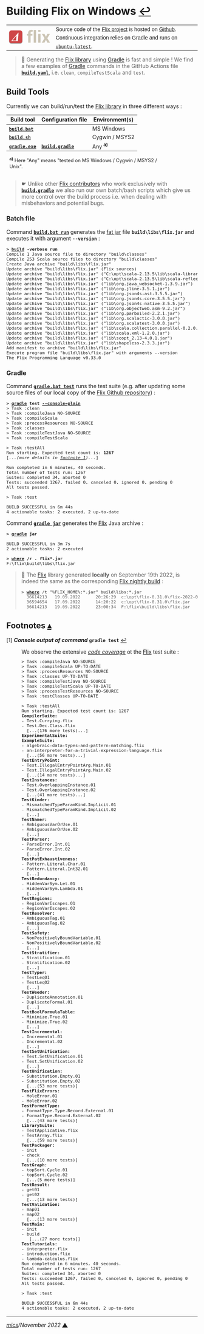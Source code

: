 # <span id="top">Building Flix on Windows</span> <span style="size:25%;"><a href="README.md">↩</a></span>

<table style="font-family:Helvetica,Arial;font-size:14px;line-height:1.6;">
  <tr>
  <td style="border:0;padding:0 10px 0 0;;min-width:120px;"><a href="https://flix.dev/" rel="external"><img src="./docs/images/flix-logo.png" width="120" alt="Flix project"/></a></td>
  <td style="border:0;padding:0;vertical-align:text-top;">Source code of the <a href="https://flix.dev/" rel="external">Flix project</a> is hosted on <a href="https://github.com/flix/flix" rel="external">Github</a>.<br/>Continuous integration relies on Gradle and runs on <a href="https://docs.github.com/en/actions/using-github-hosted-runners/about-github-hosted-runners#supported-runners-and-hardware-resources" rel="external"><code>ubuntu-latest</code></a>.
  </td>
  </tr>
</table>

> **:mag_right:** Generating the [Flix library][flix_releases] using [Gradle][gradle_userguide] is fast and simple ! We find a few examples of [Gradle][gradle_cli] commands in the GitHub Actions file [**`build.yaml`**](https://github.com/flix/flix/blob/master/.github/workflows/build.yaml), i.e. `clean`, `compileTestScala` and `test`.
>

## <span id="build_tools">Build Tools</span>

Currently we can build/run/test the [Flix library][flix_releases] in three different ways :

| Build tool          | Configuration file     | Environment(s) |
|---------------------|------------------------|----------------|
| [**`build.bat`**](bin/flix/build.bat) | &nbsp; | MS Windows |
| [**`build.sh`**](bin/flix/build.sh) | &nbsp; | Cygwin / MSYS2 |
[**`gradle.exe`**][gradle_cli] | [**`build.gradle`**](flix/build.gradle) | Any <sup><b>a)</b></sup> |
<div style="margin:0 15% 0 8px;font-size:90%;">
<sup><b>a)</b></sup> Here "Any" means "tested on MS Windows / Cygwin / MSYS2 / Unix".<br/>&nbsp;
</div>

> **&#9755;** Unlike other [Flix contributors](https://flix.dev/contribute/) who work exclusively with [**`build.gradle`**](flix/build.gradle) we also run our own batch/bash scripts which give us more control over the build process i.e. when dealing with misbehaviors and potential bugs.

### <span id="batch">Batch file</span>

Command [**`build.bat run`**](./bin/flix/build.bat) generates the [fat jar](https://stackoverflow.com/questions/11947037/what-is-an-uber-jar) file **`build\libs\flix.jar`** and executes it with argument **`--version`** :

<pre style="font-size:80%;">
<b>&gt; <a href="bin/flix/build.bat">build</a> -verbose run</b>
Compile 1 Java source file to directory "build\classes"
Compile 253 Scala source files to directory "build\classes"
Create Java archive "build\libs\flix.jar"
Update archive "build\libs\flix.jar" (Flix sources)
Update archive "build\libs\flix.jar" ("C:\opt\scala-2.13.5\lib\scala-library.jar")
Update archive "build\libs\flix.jar" ("C:\opt\scala-2.13.5\lib\scala-reflect.jar")
Update archive "build\libs\flix.jar" ("lib\org.java_websocket-1.3.9.jar")
Update archive "build\libs\flix.jar" ("lib\org.jline-3.5.1.jar")
Update archive "build\libs\flix.jar" ("lib\org.json4s-ast-3.5.5.jar")
Update archive "build\libs\flix.jar" ("lib\org.json4s-core-3.5.5.jar")
Update archive "build\libs\flix.jar" ("lib\org.json4s-native-3.5.5.jar")
Update archive "build\libs\flix.jar" ("lib\org.objectweb.asm-9.2.jar")
Update archive "build\libs\flix.jar" ("lib\org.parboiled-2.2.1.jar")
Update archive "build\libs\flix.jar" ("lib\org.scalactic-3.0.8.jar")
Update archive "build\libs\flix.jar" ("lib\org.scalatest-3.0.8.jar")
Update archive "build\libs\flix.jar" ("lib\scala.collection.parallel-0.2.0.jar")
Update archive "build\libs\flix.jar" ("lib\scala.xml-1.2.0.jar")
Update archive "build\libs\flix.jar" ("lib\scopt_2.13-4.0.1.jar")
Update archive "build\libs\flix.jar" ("lib\shapeless-2.3.3.jar")
Add manifest to archive "build\libs\flix.jar"
Execute program file "build\libs\flix.jar" with arguments --version
The Flix Programming Language v0.33.0
</pre>

### <span id="gradle">Gradle</span>

Command [**`gradle.bat test`**][gradle_cli] runs the test suite (e.g. after updating some source files of our local copy of the [Flix Github repository][flix_github]) :

<pre style="font-size:80%;">
<b>&gt; <a href="https://docs.gradle.org/current/userguide/command_line_interface.html" rel="external">gradle</a> test <a href="https://docs.gradle.org/current/userguide/command_line_interface.html#sec:command_line_customizing_log_format" rel="external">--console=plain</a></b>
> Task :clean
> Task :compileJava NO-SOURCE
> Task :compileScala
> Task :processResources NO-SOURCE
> Task :classes
> Task :compileTestJava NO-SOURCE
> Task :compileTestScala

> Task :testAll
Run starting. Expected test count is: <b>1267</b>
[<i>...(more details in <a id="anchor_01" href="#footnote_01">footnote 1</a></span>)...</i>]

Run completed in 6 minutes, 40 seconds.
Total number of tests run: 1267
Suites: completed 34, aborted 0
Tests: succeeded 1267, failed 0, canceled 0, ignored 0, pending 0
All tests passed.

> Task :test

BUILD SUCCESSFUL in 6m 44s
4 actionable tasks: 2 executed, 2 up-to-date
</pre>

Command [**`gradle jar`**][gradle_cli] generates the [Flix] Java archive :
<pre style="font-size:80%;">
<b>&gt; <a href="https://docs.gradle.org/current/userguide/command_line_interface.html" rel="external">gradle</a> jar</b>

BUILD SUCCESSFUL in 3m 7s
2 actionable tasks: 2 executed

<b>&gt; <a href="https://learn.microsoft.com/en-us/windows-server/administration/windows-commands/where" rel="external">where</a> /r . flix*.jar</b>
F:\flix\build\libs\flix.jar
</pre>

> **:mag_right:** The [Flix] library generated **locally** on September 19th 2022, is indeed the same as the corresponding [Flix nightly build][flix_nightly] :
> <pre style="font-size:80%;">
> <b>&gt; <a href="https://learn.microsoft.com/en-us/windows-server/administration/windows-commands/where" rel="external">where</a> /t "%FLIX_HOME%:*.jar" build\libs:*.jar</b>
>   36614213   19.09.2022      20:26:29  c:\opt\flix-0.31.0\flix-2022-09-19.jar
>   36594654   17.09.2022      14:20:22  c:\opt\flix-0.31.0\flix.jar
>   36614213   19.09.2022      23:00:34  F:\flix\build\libs\flix.jar
> </pre>

<!--=======================================================================-->
 
## <span id="footnotes">Footnotes</span> [**&#x25B4;**](#top)

<span id="footnote_01">[1]</span> ***Console output of command*** **`gradle test`** [↩](#anchor_01)

<dl><dd>
We observe the extensive <a href="https://en.wikipedia.org/wiki/Code_coverage" rel="external"><i>code coverage</i></a> ot the <a href="https://flix.dev/" rel="external">Flix</a> test suite :
<pre style="font-size:80%;">
&gt; Task :compileJava NO-SOURCE
&gt; Task :compileScala UP-TO-DATE
&gt; Task :processResources NO-SOURCE
&gt; Task :classes UP-TO-DATE
&gt; Task :compileTestJava NO-SOURCE
&gt; Task :compileTestScala UP-TO-DATE
&gt; Task :processTestResources NO-SOURCE
&gt; Task :testClasses UP-TO-DATE
&nbsp;
&gt; Task :testAll
Run starting. Expected test count is: 1267
<b>CompilerSuite:</b>
- Test.Currying.flix
- Test.Dec.Class.flix
  [...(176 more tests)...]
<b>ExperimentalSuite:</b>
<b>ExampleSuite:</b>
- algebraic-data-types-and-pattern-matching.flix
- an-interpreter-for-a-trivial-expression-language.flix
  [...(56 more tests)...]
<b>TestEntryPoint:</b>
- Test.IllegalEntryPointArg.Main.01
- Test.IllegalEntryPointArg.Main.02
  [...(14 more tests)...]
<b>TestInstances:</b>
- Test.OverlappingInstance.01
- Test.OverlappingInstance.02
  [...(41 more tests)...]
<b>TestKinder:</b>
- MismatchedTypeParamKind.Implicit.01
- MismatchedTypeParamKind.Implicit.02
  [...]
<b>TestNamer:</b>
- AmbiguousVarOrUse.01
- AmbiguousVarOrUse.02
  [...]
<b>TestParser:</b>
- ParseError.Int.01
- ParseError.Int.02
  [...]
<b>TestPatExhaustiveness:</b>
- Pattern.Literal.Char.01
- Pattern.Literal.Int32.01
  [...]
<b>TestRedundancy:</b>
- HiddenVarSym.Let.01
- HiddenVarSym.Lambda.01
  [...]
<b>TestRegions:</b>
- RegionVarEscapes.01
- RegionVarEscapes.02
<b>TestResolver:</b>
- AmbiguousTag.01
- AmbiguousTag.02
  [...]
<b>TestSafety:</b>
- NonPositivelyBoundVariable.01
- NonPositivelyBoundVariable.02
  [...]
<b>TestStratifier:</b>
- Stratification.01
- Stratification.02
  [...]
<b>TestTyper:</b>
- TestLeq01
- TestLeq02
  [...]
<b>TestWeeder:</b>
- DuplicateAnnotation.01
- DuplicateFormal.01
  [...]
<b>TestBoolFormulaTable:</b>
- Minimize.True.01
- Minimize.True.02
  [...]
<b>TestIncremental:</b>
- Incremental.01
- Incremental.02
  [...]
<b>TestSetUnification:</b>
- Test.SetUnification.01
- Test.SetUnification.02
  [...]
<b>TestUnification:</b>
- Substitution.Empty.01
- Substitution.Empty.02
  [...(53 more tests)]
<b>TestFlixErrors:</b>
- HoleError.01
- HoleError.02
<b>TestFormatType:</b>
- FormatType.Type.Record.External.01
- FormatType.Record.External.02
  [...(43 more tests)]
<b>LibrarySuite:</b>
- TestApplicative.flix
- TestArray.flix
  [...(59 more tests)]
<b>TestPackager:</b>
- init
- check
  [...(10 more tests)]
<b>TestGraph:</b>
- topSort.Cycle.01
- topSort.Cycle.02
  [...(5 more tests)]
<b>TestResult:</b>
- get01
- get02
  [...(13 more tests)]
<b>TestValidation:</b>
- map01
- map02
  [...(13 more tests)]
<b>TestMain:</b>
- init
- build
   [...(27 more tests]]
<b>TestTutorials:</b>
- interpreter.flix
- introduction.flix
- lambda-calculus.flix
Run completed in 6 minutes, 40 seconds.
Total number of tests run: 1267
Suites: completed 34, aborted 0
Tests: succeeded 1267, failed 0, canceled 0, ignored 0, pending 0
All tests passed.
&nbsp;
&gt; Task :test
&nbsp;
BUILD SUCCESSFUL in 6m 44s
4 actionable tasks: 2 executed, 2 up-to-date
</pre>
</dd></dl>


***

*[mics](https://lampwww.epfl.ch/~michelou/)/November 2022* [**&#9650;**](#top)
<span id="bottom">&nbsp;</span>

<!-- href links -->

[flix]: https://flix.dev/
[flix_github]: https://github.com/flix/flix
[flix_releases]: https://github.com/flix/flix/releases
[flix_nightly]: https://flix.dev/nightly/
[gradle_cli]: https://docs.gradle.org/current/userguide/command_line_interface.html
[gradle_userguide]: https://docs.gradle.org/current/userguide/userguide.html
[json4s]: https://mvnrepository.com/artifact/org.json4s
[scala]: https://www.scala-lang.org
[scala_2_13_9]: https://www.scala-lang.org/download/2.13.9.html
[scala_3]: https://docs.scala-lang.org/scala3/new-in-scala3.html
[scalatest]: https://mvnrepository.com/artifact/org.scalatest/scalatest
